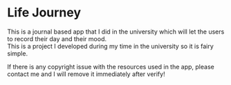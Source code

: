 # Life Journey

This is a journal based app that I did in the university which will let the users to record their day and their mood.<br/>
This is a project I developed during my time in the university so it is fairy simple.


If there is any copyright issue with the resources used in the app, please contact me and I will remove it immediately after verify!

